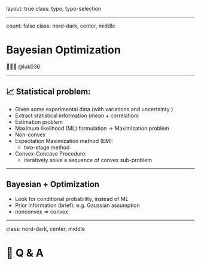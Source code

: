 layout: true
class: typo, typo-selection

---

count: false
class: nord-dark, center, middle

# Bayesian Optimization

👨🏻‍🏫 @luk036

---

## 📈 Statistical problem:

- Given some experimental data (with variations and uncertainty )
- Extract statistical information (mean + correlation)
- Estimation problem
- Maximum likelihood (ML) formulation -> Maximization problem
- Non-convex
- Expectation Maximization method (EM):
  - two-stage method
- Convex-Concave Procedure:
  - iteratively solve a sequence of convex sub-problem

---

## Bayesian + Optimization

- Look for conditional probability, instead of ML
- Prior information (brief): e.g. Gaussian assumption
- nonconvex => convex

---

class: nord-dark, center, middle

# 🙋 Q & A
